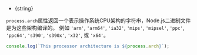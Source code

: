 <!-- YAML
added: v0.5.0
-->

* {string}

`process.arch`属性返回一个表示操作系统CPU架构的字符串，Node.js二进制文件是为这些架构编译的。
例如
`'arm'`, `'arm64'`, `'ia32'`, `'mips'`, `'mipsel'`, `'ppc'`, `'ppc64'`, `'s390'`, `'s390x'`, `'x32'`, 或 `'x64'`。

```js
console.log(`This processor architecture is ${process.arch}`);
```

